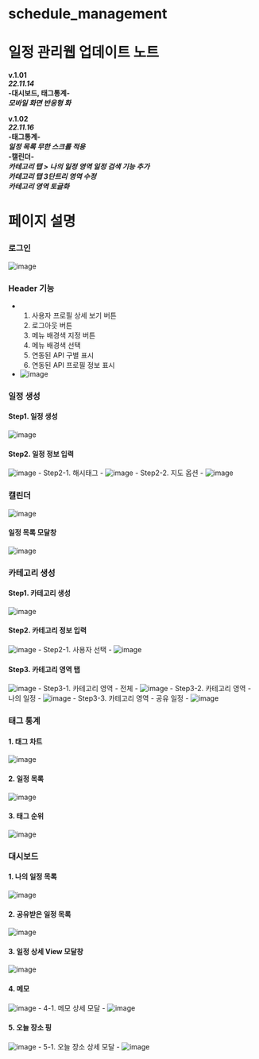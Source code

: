 # schedule_management
# 일정 관리웹 업데이트 노트  
**v.1.01**  
***22.11.14***  
**-대시보드, 태그통계-**  
***모바일 화면 반응형 화***


**v.1.02**  
***22.11.16***  
**-태그통계-**   
***일정 목록 무한 스크롤 적용***  
**-캘린더-**  
***카테고리 탭 > 나의 일정 영역 일정 검색 기능 추가***  
***카테고리 탭 3단트리 영역 수정***  
***카테고리 영역 토글화***  

# 페이지 설명

### 로그인
![image](https://github.com/vo0922/schedule_management/assets/89440755/f8805cc4-b020-4f4c-b7df-876a702cf483)
### Header 기능
- 1. 사용자 프로필 상세 보기 버튼
  2. 로그아웃 버튼
  3. 메뉴 배경색 지정 버튼
  4. 메뉴 배경색 선택
  5. 연동된 API 구별 표시
  6. 연동된 API 프로필 정보 표시
- ![image](https://github.com/vo0922/schedule_management/assets/89440755/f38a86c4-6631-449d-b8ca-be92aca7fdee)

### 일정 생성
  #### Step1. 일정 생성
  ![image](https://github.com/vo0922/schedule_management/assets/89440755/ff9a7860-f13a-4377-bd9c-d80187f0a2fe)
  #### Step2. 일정 정보 입력
  ![image](https://github.com/vo0922/schedule_management/assets/89440755/d0d8b596-89ec-4f73-a52e-75b46bdda889)
    - Step2-1. 해시태그
    - ![image](https://github.com/vo0922/schedule_management/assets/89440755/d9f413d2-71a1-4602-a98d-7bb84d5440e1)
    - Step2-2. 지도 옵션
    - ![image](https://github.com/vo0922/schedule_management/assets/89440755/67e6f76f-b3e8-464f-8c7b-3d3ddc85d7c6)

### 캘린더
![image](https://github.com/vo0922/schedule_management/assets/89440755/ba0703b3-528b-4791-a858-2ef26fd73b49)
  #### 일정 목록 모달창
  ![image](https://github.com/vo0922/schedule_management/assets/89440755/0660edb5-acae-4ee4-babb-ed58f74dab86)

### 카테고리 생성
  #### Step1. 카테고리 생성
  ![image](https://github.com/vo0922/schedule_management/assets/89440755/a8a63827-8dc3-4dd2-bc0a-3def457770cc)
  #### Step2. 카테고리 정보 입력
  ![image](https://github.com/vo0922/schedule_management/assets/89440755/281b331a-f518-49ee-b7ec-6fc72a3f5cb7)
    - Step2-1. 사용자 선택
    - ![image](https://github.com/vo0922/schedule_management/assets/89440755/b6dfc4e3-689a-42d1-a01a-3ffab520fe0c)
  #### Step3. 카테고리 영역 탭
  ![image](https://github.com/vo0922/schedule_management/assets/89440755/8ac60665-b2ef-4cb1-a37f-e4603e4b7040)
    - Step3-1. 카테고리 영역 - 전체
    - ![image](https://github.com/vo0922/schedule_management/assets/89440755/75b3197d-87d8-4572-990b-1124793d5768)
    - Step3-2. 카테고리 영역 - 나의 일정
    - ![image](https://github.com/vo0922/schedule_management/assets/89440755/13830998-f1ca-47d4-b672-8f231bc493f1)
    - Step3-3. 카테고리 영역 - 공유 일정
    - ![image](https://github.com/vo0922/schedule_management/assets/89440755/dc7018a3-d447-49b3-9f4f-bee88e3a4d67)

### 태그 통계
  #### 1. 태그 차트
  ![image](https://github.com/vo0922/schedule_management/assets/89440755/3c05ce33-5ee2-4379-9d2b-345dcf5b3edf)
  #### 2. 일정 목록
  ![image](https://github.com/vo0922/schedule_management/assets/89440755/9ccf47bb-dff7-4ff1-abc7-986e152a47a2)
  #### 3. 태그 순위
  ![image](https://github.com/vo0922/schedule_management/assets/89440755/2064f855-d378-448d-84e3-b83c297655c6)

### 대시보드
  #### 1. 나의 일정 목록
  ![image](https://github.com/vo0922/schedule_management/assets/89440755/2693f1c4-6a49-49c7-ae93-268891515b1d)
  #### 2. 공유받은 일정 목록
  ![image](https://github.com/vo0922/schedule_management/assets/89440755/a52120c7-d4dc-4550-9695-3a248db881c1)
  #### 3. 일정 상세 View 모달창
  ![image](https://github.com/vo0922/schedule_management/assets/89440755/f1df1678-30e3-44fc-ae52-9a7a824299e4)
  #### 4. 메모
  ![image](https://github.com/vo0922/schedule_management/assets/89440755/24d1206e-345b-415b-bcb9-2602dc5c508c)
    - 4-1. 메모 상세 모달
    - ![image](https://github.com/vo0922/schedule_management/assets/89440755/6ab24eb2-dbed-4587-ba8f-c017d9b037c7)
  #### 5. 오늘 장소 핑
  ![image](https://github.com/vo0922/schedule_management/assets/89440755/7ca18378-26c9-4720-916b-3a2c1437176c)
    - 5-1. 오늘 장소 상세 모달
    - ![image](https://github.com/vo0922/schedule_management/assets/89440755/09bb572f-690a-41a8-8b55-fd301aa4cf07)

